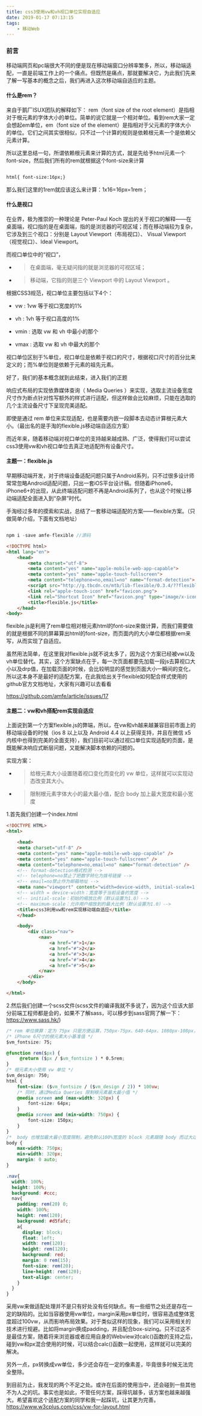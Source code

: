 ```yaml
---
title: css3使用vw和vh视口单位实现自适应
date: 2019-01-17 07:13:15
tags:
    - 移动Web
---
```

### 前言

移动端网页和pc端很大不同的便是现在移动端窗口分辨率繁多，所以，移动端适配，一直是前端工作上的一个痛点。但既然是痛点，那就要解决它，为此我们先来了解一写基本的概念之后，我们再进入这次移动端自适应的主题。

#### 什么是rem？

来自于鹅厂ISUX团队的解释如下： rem（font size of the root element）是指相对于根元素的字体大小的单位。简单的说它就是一个相对单位。看到rem大家一定会想起em单位，em（font size of the element）是指相对于父元素的字体大小的单位。它们之间其实很相似，只不过一个计算的规则是依赖根元素一个是依赖父元素计算。

所以这里总结一句，所谓依赖根元素来计算的方式，就是先给予html元素一个font-size，然后我们所有的rem就根据这个font-size来计算

``` html

html{ font-size:16px;}

```

那么我们这里的1rem就应该这么来计算：1x16=16px=1rem；

#### 什么是视口

在业界，极为推崇的一种理论是 Peter-Paul Koch 提出的关于视口的解释——在桌面端，视口指的是在桌面端，指的是浏览器的可视区域；而在移动端较为复杂，它涉及到三个视口：分别是 Layout Viewport（布局视口）、 Visual Viewport（视觉视口）、Ideal Viewport。

而视口单位中的“视口”，
* > 在桌面端，毫无疑问指的就是浏览器的可视区域；
* > 移动端，它指的则是三个 Viewport 中的 Layout Viewport 。

根据CSS3规范，视口单位主要包括以下4个：

* vw : 1vw 等于视口宽度的1%

* vh : 1vh 等于视口高度的1%

* vmin : 选取 vw 和 vh 中最小的那个

* vmax : 选取 vw 和 vh 中最大的那个

视口单位区别于%单位，视口单位是依赖于视口的尺寸，根据视口尺寸的百分比来定义的；而%单位则是依赖于元素的祖先元素。

好了，我们的基本概念就到此结束，进入我们的正题

响应式布局的实现依靠媒体查询（ Media Queries ）来实现，选取主流设备宽度尺寸作为断点针对性写额外的样式进行适配，但这样做会比较麻烦，只能在选取的几个主流设备尺寸下呈现完美适配。

即使是通过 rem 单位来实现适配，也是需要内嵌一段脚本去动态计算根元素大小。（最出名的是手淘的flexible.js移动端自适应方案）

而近年来，随着移动端对视口单位的支持越来越成熟、广泛，使得我们可以尝试css3使用vw和vh视口单位去真正地适配所有设备尺寸。


#### 主题一：flexible.js

早期移动端开发，对于终端设备适配问题只属于Android系列，只不过很多设计师常常忽略Android适配问题，只出一套iOS平台设计稿。但随着iPhone6，iPhone6+的出现，从此终端适配问题不再是Android系列了，也从这个时候让移动端适配全面进入到“杂屏”时代。

手淘经过多年的摸索和实战，总结了一套移动端适配的方案——flexible方案。（只做简单介绍，下面有文档地址）

``` js

npm i -save amfe-flexible //源码

```

``` html
<!DOCTYPE html> 
<html lang="en"> 
    <head> 
        <meta charset="utf-8"> 
        <meta content="yes" name="apple-mobile-web-app-capable"> 
        <meta content="yes" name="apple-touch-fullscreen"> 
        <meta content="telephone=no,email=no" name="format-detection"> 
        <script src="http://g.tbcdn.cn/mtb/lib-flexible/0.3.4/??flexible_css.js,flexible.js"></script> //cnd
        <link rel="apple-touch-icon" href="favicon.png"> 
        <link rel="Shortcut Icon" href="favicon.png" type="image/x-icon"> 
        <title>flexible.js</title>
    </head>
<body>

```

flexible.js是利用了rem单位相对根元素html的font-size来做计算，而我们需要做的就是根据不同的屏幕算出html的font-size，而页面内的大小单位都根据rem来写，从而实现了自适应。

虽然用法简单，在这里我对flexible.js就不说太多了，因为这个方案已经被vw以及vh单位替代。其实，这个方案缺点在于，每一次页面都要先加载一段js去算视口大小以及drp值，在加载页面的时候，会比较明显的感觉到页面大小一瞬间的变化，所以这本身不是最好的适配方案，在此我给出关于flexible如何配合样式使用的github官方文档地址，大家有兴趣可以去看看

https://github.com/amfe/article/issues/17


#### 主题二：vw和vh搭配rem实现自适应

上面说到第一个方案flexible.js的弊端，所以，在vw和vh越来越兼容目前市面上的移动端设备的时候（ios 8 以上以及 Android 4.4 以上获得支持，并且在微信 x5 内核中也得到完美的全面支持），我们目前可以通过视口单位实现适配的页面，是既能解决响应式断层问题，又能解决脚本依赖的问题的。

实现方案：
* >给根元素大小设置随着视口变化而变化的 vw 单位，这样就可以实现动态改变其大小。
* >限制根元素字体大小的最大最小值，配合 body 加上最大宽度和最小宽度

1.首先我们创建一个index.html
``` html
<!DOCTYPE HTML>
<html>

    <head>
    <meta charset="utf-8" />
    <meta content="yes" name="apple-mobile-web-app-capable" />
    <meta content="yes" name="apple-touch-fullscreen" />
    <meta content="telephone=no,email=no" name="format-detection" />
    <!-- format-detection格式检测 -->
    <!-- telephone=no禁止了把数字转化为拨号链接 -->
    <!-- email=no禁止作为邮箱地址 -->
    <meta name="viewport" content="width=device-width, initial-scale=1, maximum-scale=1">
    <!-- width = device-width：宽度等于当前设备的宽度 -->
    <!-- initial-scale：初始的缩放比例（默认设置为1.0）-->
    <!-- maximum-scale：允许用户缩放到的最大比例（默认设置为1.0）-->
    <title>css3利用vw和rem实现移动端自适应</title>
    </head>

    <body>
        <div class="nav">
            <nav>
                <a href="#">1</a>
                <a href="#">2</a>
                <a href="#">3</a>
                <a href="#">4</a>
                <a href="#">5</a>
            </nav>
        </div>
    </body>

</html> 
```

2.然后我们创建一个scss文件(scss文件的编译我就不多说了，因为这个应该大部分前端工程师都是会的，如果不了解sass，可以移步到sass官网了解一下：https://www.sass.hk/)
``` css
/* rem 单位换算：定为 75px 只是方便运算，750px-75px、640-64px、1080px-108px，如此类推 */
/* iPhone 6尺寸的根元素大小基准值 */
$vm_fontsize: 75; 

@function rem($px) {
     @return ($px / $vm_fontsize ) * 0.5rem;
}
/* 根元素大小使用 vw 单位 */
$vm_design: 750;
html {
    font-size: ($vm_fontsize / ($vm_design / 2)) * 100vw; 
    /* 同时，通过Media Queries 限制根元素最大最小值 */
    @media screen and (max-width: 320px) {
        font-size: 64px;    
    }
    @media screen and (min-width: 750px) {
        font-size: 150px;
    }
}
/*  body 也增加最大最小宽度限制，避免默认100%宽度的 block 元素跟随 body 而过大过小 */
body {
    max-width: 750px;
    min-width: 320px;
    margin: 0 auto;
}

.nav{ 
  width: 100%;
  height: 100%;
  background: #ccc;
  nav{  
    padding: rem(20) 0;
    width: 100%;
    height: rem(120);
    background: #d5fafc;
    a{  
      display: block; 
      float: left;
      width: rem(120);
      height: rem(120);
      background: red;
      margin: 0 rem(15);
      font-size: rem(20);
      line-height: rem(120);
      text-align: center;
    }
  }
}
```

采用vw来做适配处理并不是只有好处没有任何缺点。有一些细节之处还是存在一定的缺陷的。比如当容器使用vw单位，margin采用px单位时，很容易造成整体宽度超过100vw，从而影响布局效果。对于类似这样的现象，我们可以采用相关的技术进行规避。比如将margin换成padding，并且配合box-sizing。只不过这不是最佳方案，随着将来浏览器或者应用自身的Webview对calc()函数的支持之后，碰到vw和px混合使用的时候，可以结合calc()函数一起使用，这样就可以完美的解决。

另外一点，px转换成vw单位，多少还会存在一定的像素差，毕竟很多时候无法完全整除。

到目前为止，我发现的两个不足之处。或许在后面的使用当中，还会碰到一些其他不为人之的坑。事实也是如此，不管任何方案，踩得坑越多，该方案也越来越强大。希望喜欢这个适配方案的同学和我一起踩坑，让其更为完善。
https://www.w3cplus.com/css/vw-for-layout.html
